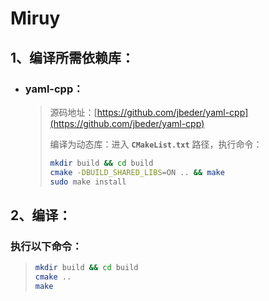 # Miruy

## 1、编译所需依赖库：  

- ### yaml-cpp：  

    > 源码地址：[https://github.com/jbeder/yaml-cpp](https://github.com/jbeder/yaml-cpp)  
    > 
    > 编译为动态库：进入 **`CMakeList.txt`** 路径，执行命令：
    > ```bash
    > mkdir build && cd build  
    > cmake -DBUILD_SHARED_LIBS=ON .. && make  
    > sudo make install  
    > ```



## 2、编译：  

### 执行以下命令：  
> ```bash 
> mkdir build && cd build  
> cmake ..  
> make  
> ```
